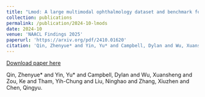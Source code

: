 ```yaml
---
title: "Lmod: A large multimodal ophthalmology dataset and benchmark for large vision-language models"
collection: publications
permalink: /publication/2024-10-lmods
date: 2024-10
venue: 'NAACL Findings 2025'
paperurl: 'https://arxiv.org/pdf/2410.01620'
citation: 'Qin, Zhenyue* and Yin, Yu* and Campbell, Dylan and Wu, Xuansheng and Zou, Ke and Tham, Yih-Chung and Liu, Ninghao and Zhang, Xiuzhen and Chen, Qingyu.'
---
```


<a href='https://arxiv.org/pdf/2410.01620'>Download paper here</a>

Qin, Zhenyue* and Yin, Yu* and Campbell, Dylan and Wu, Xuansheng and Zou, Ke and Tham, Yih-Chung and Liu, Ninghao and Zhang, Xiuzhen and Chen, Qingyu.